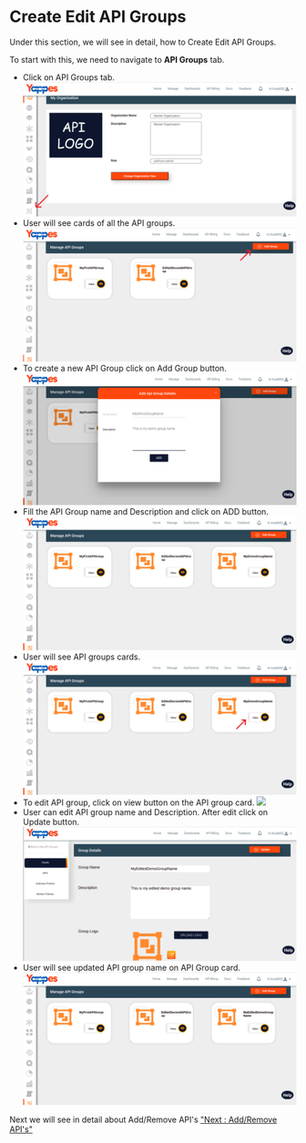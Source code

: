 Create Edit API Groups
======================

Under this section, we will see in detail, how to Create Edit API
Groups.

To start with this, we need to navigate to **API Groups** tab.

-   Click on API Groups tab.
    ![](../images/dashboard/api-groups/api_groups_001.png)
-   User will see cards of all the API groups.
    ![](../images/dashboard/api-groups/create_api_group_001.png)
-   To create a new API Group click on Add Group button.
    ![](../images/dashboard/api-groups/create_api_group_002.png)
-   Fill the API Group name and Description and click on ADD button.
    ![](../images/dashboard/api-groups/create_api_group_003.png)
-   User will see API groups cards.
    ![](../images/dashboard/api-groups/create_api_group_004.png)
-   To edit API group, click on view button on the API group card.
    ![](../images/dashboard/api-groups/create_api_group_005.png)
-   User can edit API group name and Description. After edit click on
    Update button.
    ![](../images/dashboard/api-groups/edit_api_group_001.png)    
-   User will see updated API group name on API Group card.
    ![](../images/dashboard/api-groups/edit_api_group_002.png)

Next we will see in detail about Add/Remove API's ["Next : Add/Remove
API's"](add_remove_apis)
